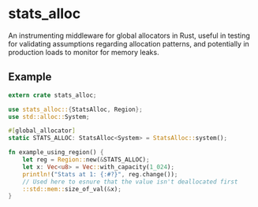 # stats_alloc

An instrumenting middleware for global allocators in Rust, useful in testing
for validating assumptions regarding allocation patterns, and potentially in
production loads to monitor for memory leaks.

## Example

```rust
extern crate stats_alloc;

use stats_alloc::{StatsAlloc, Region};
use std::alloc::System;

#[global_allocator]
static STATS_ALLOC: StatsAlloc<System> = StatsAlloc::system();

fn example_using_region() {
    let reg = Region::new(&STATS_ALLOC);
    let x: Vec<u8> = Vec::with_capacity(1_024);
    println!("Stats at 1: {:#?}", reg.change());
    // Used here to esnure that the value isn't deallocated first
    ::std::mem::size_of_val(&x);
}
``` 
